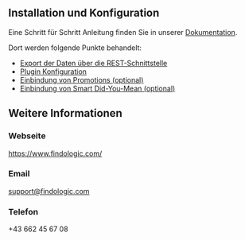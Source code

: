 ## Installation und Konfiguration
 
Eine Schritt für Schritt Anleitung finden Sie in unserer [Dokumentation](https://docs.findologic.com/doku.php?id=integration_documentation:plugin:de:api:plentymarkets). 

Dort werden folgende Punkte behandelt:

* [Export der Daten über die REST-Schnittstelle](https://docs.findologic.com/doku.php?id=integration_documentation:plugin:de:api:plentymarkets:rest_export)
* [Plugin Konfiguration](https://docs.findologic.com/doku.php?id=integration_documentation:plugin:de:api:plentymarkets:plugin_configuration)
* [Einbindung von Promotions (optional)](https://docs.findologic.com/doku.php?id=integration_documentation:plugin:de:api:plentymarkets:promotions)
* [Einbindung von Smart Did-You-Mean (optional)](https://docs.findologic.com/doku.php?id=integration_documentation:plugin:de:api:plentymarkets:smart_did_you_mean)

## Weitere Informationen

### Webseite
 
https://www.findologic.com/
 
### Email
 
support@findologic.com
 
### Telefon
 
+43 662 45 67 08
